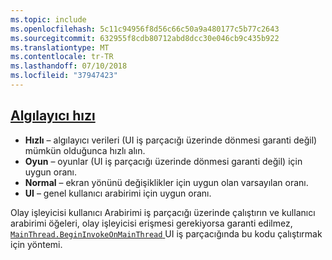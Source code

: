 ```yaml
---
ms.topic: include
ms.openlocfilehash: 5c11c94956f8d56c66c50a9a480177c5b77c2643
ms.sourcegitcommit: 632955f8cdb80712abd8dcc30e046cb9c435b922
ms.translationtype: MT
ms.contentlocale: tr-TR
ms.lasthandoff: 07/10/2018
ms.locfileid: "37947423"
---
```

## <a name="sensor-speedxrefxamarinessentialssensorspeed"></a>[Algılayıcı hızı](xref:Xamarin.Essentials.SensorSpeed)

- **Hızlı** – algılayıcı verileri (UI iş parçacığı üzerinde dönmesi garanti değil) mümkün olduğunca hızlı alın.
- **Oyun** – oyunlar (UI iş parçacığı üzerinde dönmesi garanti değil) için uygun oranı.
- **Normal** – ekran yönünü değişiklikler için uygun olan varsayılan oranı.
- **UI** – genel kullanıcı arabirimi için uygun oranı.

Olay işleyicisi kullanıcı Arabirimi iş parçacığı üzerinde çalıştırın ve kullanıcı arabirimi öğeleri, olay işleyicisi erişmesi gerekiyorsa garanti edilmez, [ `MainThread.BeginInvokeOnMainThread` ](~/essentials/main-thread.md) UI iş parçacığında bu kodu çalıştırmak için yöntemi.